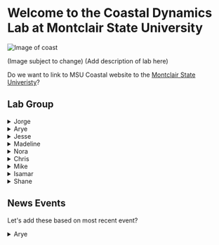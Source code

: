 # Welcome to the Coastal Dynamics Lab at Montclair State University

![Image of coast](https://www.google.com/url?sa=i&url=https%3A%2F%2Fblogs.egu.eu%2Fgeolog%2F2017%2F01%2F06%2Fgeosciences-column-do-coastlines-have-memories%2F&psig=AOvVaw1Sx7mTGRtf2UUdy4cprV9Z&ust=1597100010481000&source=images&cd=vfe&ved=0CAIQjRxqFwoTCODhnqqbj-sCFQAAAAAdAAAAABAJ)


(Image subject to change)
(Add description of lab here)

Do we want to link to MSU Coastal website to the [Montclair State Univeristy](https://www.montclair.edu/)?

## Lab Group
<details>
<summary>Jorge</summary>
<br>
Jorge's bio.
</details>

<details>
<summary>Arye</summary>
<br>
Arye's bio.  
</details>

<details>
<summary>Jesse</summary>
<br>
Jesse's bio.
</details>

<details>
<summary>Madeline</summary>
<br>
Madeline's bio.
</details>

<details>
<summary>Nora</summary>
<br>
Nora's bio.
</details>

<details>
<summary>Chris</summary>
<br>
Chris's bio.
</details>

<details>
<summary>Mike</summary>
<br>
Mike's bio.
</details>

<details>
<summary>Isamar</summary>
<br>
Isamar's bio.
</details>

<details>
<summary>Shane</summary>
<br>
Shane's bio.
</details>


## News Events
Let's add these based on most recent event?
<details>
<summary>Arye</summary>
<br>
Arye (Knauss Fellow)
</details>





